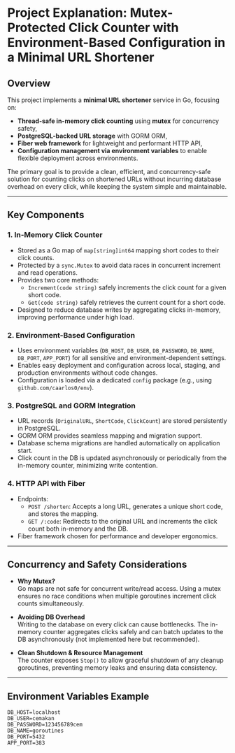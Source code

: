 # Project Explanation: Mutex-Protected Click Counter with Environment-Based Configuration in a Minimal URL Shortener

## Overview

This project implements a **minimal URL shortener** service in Go, focusing on:

- **Thread-safe in-memory click counting** using **mutex** for concurrency safety,
- **PostgreSQL-backed URL storage** with GORM ORM,
- **Fiber web framework** for lightweight and performant HTTP API,
- **Configuration management via environment variables** to enable flexible deployment across environments.

The primary goal is to provide a clean, efficient, and concurrency-safe solution for counting clicks on shortened URLs without incurring database overhead on every click, while keeping the system simple and maintainable.

---

## Key Components

### 1. In-Memory Click Counter

- Stored as a Go map of `map[string]int64` mapping short codes to their click counts.
- Protected by a `sync.Mutex` to avoid data races in concurrent increment and read operations.
- Provides two core methods:
    - `Increment(code string)` safely increments the click count for a given short code.
    - `Get(code string)` safely retrieves the current count for a short code.
- Designed to reduce database writes by aggregating clicks in-memory, improving performance under high load.

### 2. Environment-Based Configuration

- Uses environment variables (`DB_HOST`, `DB_USER`, `DB_PASSWORD`, `DB_NAME`, `DB_PORT`, `APP_PORT`) for all sensitive and environment-dependent settings.
- Enables easy deployment and configuration across local, staging, and production environments without code changes.
- Configuration is loaded via a dedicated `config` package (e.g., using `github.com/caarlos0/env`).

### 3. PostgreSQL and GORM Integration

- URL records (`OriginalURL`, `ShortCode`, `ClickCount`) are stored persistently in PostgreSQL.
- GORM ORM provides seamless mapping and migration support.
- Database schema migrations are handled automatically on application start.
- Click count in the DB is updated asynchronously or periodically from the in-memory counter, minimizing write contention.

### 4. HTTP API with Fiber

- Endpoints:
    - `POST /shorten`: Accepts a long URL, generates a unique short code, and stores the mapping.
    - `GET /:code`: Redirects to the original URL and increments the click count both in-memory and the DB.
- Fiber framework chosen for performance and developer ergonomics.

---

## Concurrency and Safety Considerations

- **Why Mutex?**  
  Go maps are not safe for concurrent write/read access. Using a mutex ensures no race conditions when multiple goroutines increment click counts simultaneously.

- **Avoiding DB Overhead**  
  Writing to the database on every click can cause bottlenecks. The in-memory counter aggregates clicks safely and can batch updates to the DB asynchronously (not implemented here but recommended).

- **Clean Shutdown & Resource Management**  
  The counter exposes `Stop()` to allow graceful shutdown of any cleanup goroutines, preventing memory leaks and ensuring data consistency.

---

## Environment Variables Example

```env
DB_HOST=localhost
DB_USER=cemakan
DB_PASSWORD=123456789cem
DB_NAME=goroutines
DB_PORT=5432
APP_PORT=383